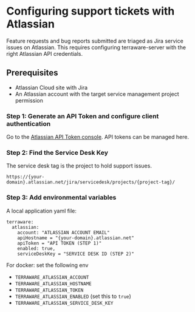 # Configuring support tickets with Atlassian

Feature requests and bug reports submitted are triaged as Jira service issues on Atlassian. This requires configuring terraware-server with the right Atlassian API credentials. 

## Prerequisites

- Atlassian Cloud site with Jira
- An Atlassian account with the target service management project permission

### Step 1: Generate an API Token and configure client authentication

Go to the [Atlassian API Token console](https://id.atlassian.com/manage-profile/security/api-tokens). API tokens can be managed here.

### Step 2: Find the Service Desk Key

The service desk tag is the project to hold support issues.

`https://{your-domain}.atlassian.net/jira/servicedesk/projects/{project-tag}/`

### Step 3: Add environmental variables

A local application yaml file:
```
terraware:
  atlassian:
    account: "ATLASSIAN ACCOUNT EMAIL"
    apiHostname = "{your-domain}.atlassian.net"
    apiToken = "API TOKEN (STEP 1)"
    enabled: true,
    serviceDeskKey = "SERVICE DESK ID (STEP 2)"
```

For docker: set the following env

- `TERRAWARE_ATLASSIAN_ACCOUNT`
- `TERRAWARE_ATLASSIAN_HOSTNAME`
- `TERRAWARE_ATLASSIAN_TOKEN`
- `TERRAWARE_ATLASSIAN_ENABLED` (set this to `true`)
- `TERRAWARE_ATLASSIAN_SERVICE_DESK_KEY`

